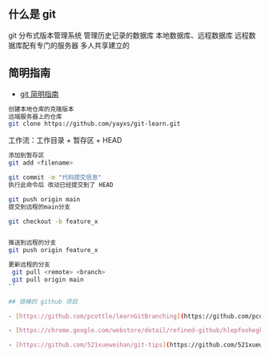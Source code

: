 ## 什么是 git

git 分布式版本管理系统
管理历史记录的数据库
本地数据库、远程数据库
远程数据库配有专门的服务器 多人共享建立的

## 简明指南

- [git 简明指南](https://rogerdudler.github.io/git-guide/index.zh.html)

```sh
创建本地仓库的克隆版本
远端服务器上的仓库
git clone https://github.com/yayxs/git-learn.git
```

工作流：工作目录 + 暂存区 + HEAD

```sh
添加到暂存区
git add <filename>
```

```sh
git commit -m "代码提交信息"
执行此命令后 改动已经提交到了 HEAD
```

```sh
git push origin main
提交到远程的main分支
```

```sh
git checkout -b feature_x


推送到远程的分支
git push origin feature_x
```

```sh
更新远程的分支
 git pull <remote> <branch>
 git pull origin main
``

## 很棒的 github 项目

- [https://github.com/pcottle/learnGitBranching](https://github.com/pcottle/learnGitBranching)

- [https://chrome.google.com/webstore/detail/refined-github/hlepfoohegkhhmjieoechaddaejaokhf/related](https://chrome.google.com/webstore/detail/refined-github/hlepfoohegkhhmjieoechaddaejaokhf/related)

- [https://github.com/521xueweihan/git-tips](https://github.com/521xueweihan/git-tips)
```
